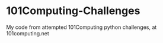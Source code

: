# 101Computing-Challenges
My code from attempted 101Computing python challenges, at 101computing.net
